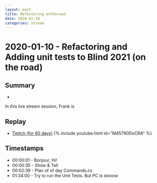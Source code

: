 ```yaml
---
layout: post
title: Refactoring ontheroad
date: 2020-01-10
categories: stream
---
```



# 2020-01-10 - Refactoring and Adding unit tests to Blind 2021 (on the road)

## Summary
-

In this live stream session, Frank is 

## Replay


- [Twitch (for 60 days)](https://www.twitch.tv/videos/533778476)
{% include youtube.html id="M45790DoCRA" %}
<br/><!--more-->


## Timestamps


- 00:00:01 - Bonjour, Hi!
- 00:00:35 - Show & Tell
- 00:02:39 - Plan of of day Commands.cs
- 01:34:00 - Try to run the Unit Tests. But PC is slooow

